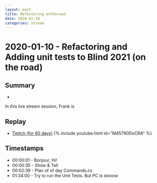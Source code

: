 ```yaml
---
layout: post
title: Refactoring ontheroad
date: 2020-01-10
categories: stream
---
```



# 2020-01-10 - Refactoring and Adding unit tests to Blind 2021 (on the road)

## Summary
-

In this live stream session, Frank is 

## Replay


- [Twitch (for 60 days)](https://www.twitch.tv/videos/533778476)
{% include youtube.html id="M45790DoCRA" %}
<br/><!--more-->


## Timestamps


- 00:00:01 - Bonjour, Hi!
- 00:00:35 - Show & Tell
- 00:02:39 - Plan of of day Commands.cs
- 01:34:00 - Try to run the Unit Tests. But PC is slooow

